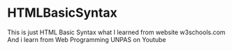 # HTMLBasicSyntax
This is just HTML Basic Syntax what I learned from website w3schools.com
And i learn from Web Programming UNPAS on Youtube
